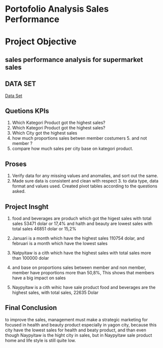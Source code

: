 # Portofolio Analysis Sales Performance

# Project Objective
## sales performance analysis for supermarket sales
## DATA SET
<a href="https://github.com/hasanuddin95/protofolio/blob/main/supermarket_sales.csv">Data Set<a/>
## Quetions KPIs

1. Which Kategori Product got the highest sales?
2. Which Kategori Product got the highest sales?
3. Which City got the highest sales
4. how much proportions sales betwen member costumers 5. and not member ?
5. compare how much sales per city base on kategori product.


## Proses
1. Verify data for any missing values and anomalies, and sort out the same.
2. Made sure data is consistent and clean with respect 3. to data type, data format and values used.
Created pivot tables according to the questions asked.

## Project Insght
1. food and beverages are produch which got the higest sales with total sales 53471 dolar or 17,4% and halth and beauty are lowest sales with total sales 46851 dolar or 15,2%

2. Januari is a month which have the highest sales 110754 dolar, and februari is a month which have the lowest sales

3. Natpyitaw is a cith which have the highest sales with total sales more than 100000 dolar
4. and base on proportions sales between member and non member, member have proportions more than 50,8%, This shows that members have a big impact on sales
5. Naypyitaw is a cith wihic have sale product food and beverages are the highest sales, with total sales, 22635 Dolar


## Final Conclusion

to improve the sales, management must make a strategic marketing for focused in health and beauty product especially in yagon city, because this city have the lowest sales for health and beaty product, and than even though Naypyitaw is the hight city in sales, but in Naypyitaw sale product home and life style is still quite low.
